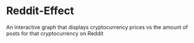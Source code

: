 # Reddit-Effect
An interactive graph that displays cryptocurrency prices vs the amount of posts for that cryptocurrency on Reddit
